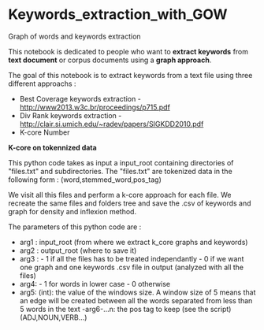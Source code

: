 # Keywords_extraction_with_GOW
Graph of words and keywords extraction 

This notebook is dedicated to people who want to **extract keywords** from **text document** or corpus documents using a **graph approach**.

The goal of this notebook is to extract keywords from a text file using three different approachs :
- Best Coverage keywords extraction - http://www2013.w3c.br/proceedings/p715.pdf
- Div Rank keywords extraction - http://clair.si.umich.edu/~radev/papers/SIGKDD2010.pdf
- K-core Number 


**K-core on tokennized data**

This python code takes as input a input_root containing directories of "files.txt" and subdirectories.
The "files.txt" are tokenized data in the following form : (word,stemmed_word,pos_tag)

We visit all this files and perform a k-core approach for each file. 
We recreate the same files and folders tree and save the .csv of keywords and graph for density and inflexion method.

The parameters of this python code are :
- arg1 : input_root (from where we extract k_core graphs and keywords)
- arg2 : output_root (where to save it)
- arg3 : 
            - 1 if all the files has to be treated independantly
            - 0 if we want one graph and one keywords .csv file in output (analyzed with all the files)
- arg4: 
            - 1 for words in lower case
            - 0 otherwise
- arg5: (int): the value of the windows size. A window size of 5 means that an edge will be created between all the words separated 
               from less than 5 words in the text
-arg6-...n: the pos tag to keep (see the script) (ADJ,NOUN,VERB...)
